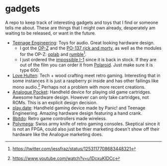 # gadgets

A repo to keep track of interesting gadgets and toys that I find or someone
tells me about. These are things that I might own already, desperately am
waiting to be released, or want in the future.

- [Teenage Engineering](https://teenage.engineering): Toys for audio. Great
    looking hardware design.
    - I got the [OP-Z](https://teenage.engineering/store/op-z/) and the 
      [PO-137 rick and morty](https://teenage.engineering/store/po-137/), as 
      well as the modules for the OP-Z: 
      [oplab](https://teenage.engineering/products/op-z/modules/oplab)
      and
      [rumble](https://teenage.engineering/products/op-z/modules/rumble)[^1].
    - I just ordered the [impossible I-1](https://teenage.engineering/designs/I-1)
      since it is back in stock. If they are out of the film you can order it 
      from [Polaroid](https://us.polaroid.com/collections/film-for-polaroid-600-cameras).
      Just make sure it is type 600.
- [Love Hulten](http://www.lovehulten.com/): Tech + wood crafting meet retro
    gaming. Interesting that in some instances it is just a raspberry pi inside
    and has other failings like mono audio.[^2] Perhaps not a problem with 
    more recent creations.
- [Analogue Pocket](https://www.analogue.co/pocket/): Handheld device for
    playing old game cartridges. Awesome hardware design. However can only take
    cartridges, not ROMs. This is an explicit design decision.
- [play.date](https://play.date/): Handheld gaming device made by Panic! and
    Teenage Engineering. Amazing hardware design featuring a hand crank.
- [8bitdo](https://www.8bitdo.com/): Retro game controllers made wireless.
- [Polymega](https://www.polymega.com/): Swiss army knife of retro gaming
    consoles. Skeptical since it is not an FPGA, could also just be thier
    marketing doesn't show off their hardware like the Analogue marketing 
    does.

[^1]: https://twitter.com/jessfraz/status/1253117708683448321
[^2]: https://www.youtube.com/watch?v=u1DcxuKIDCc
